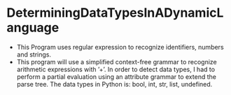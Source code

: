 # DeterminingDataTypesInADynamicLanguage

- This Program uses regular expression to recognize identifiers, numbers and strings. 
- This program will use a simplified context-free grammar to recognize arithmetic expressions with ’+’. In order to detect data types, I had to perform a partial evaluation using an attribute grammar to extend the parse tree. The data types in Python is: bool, int, str, list, undefined. 
